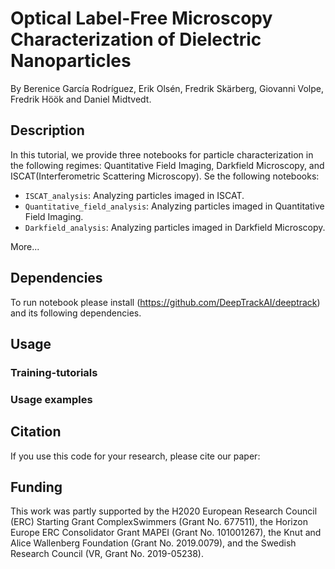 # Optical Label-Free Microscopy Characterization of Dielectric Nanoparticles

By Berenice García Rodríguez, Erik Olsén, Fredrik Skärberg, Giovanni Volpe, Fredrik Höök and Daniel Midtvedt.



## Description

In this tutorial, we provide three notebooks for particle characterization in the following regimes: Quantitative Field Imaging, Darkfield Microscopy, and ISCAT(Interferometric Scattering Microscopy). Se the following notebooks:

* `ISCAT_analysis`: Analyzing particles imaged in ISCAT.
* `Quantitative_field_analysis`: Analyzing particles imaged in Quantitative Field Imaging. 
* `Darkfield_analysis`: Analyzing particles imaged in Darkfield Microscopy.

More...

## Dependencies
To run notebook please install (https://github.com/DeepTrackAI/deeptrack) and its following dependencies.

## Usage
### Training-tutorials


### Usage examples


## Citation
If you use this code for your research, please cite our paper:



## Funding
This work was partly supported by the H2020 European Research Council (ERC) Starting Grant ComplexSwimmers (Grant No. 677511), the Horizon Europe ERC Consolidator Grant MAPEI (Grant No. 101001267), the Knut and Alice Wallenberg Foundation (Grant No. 2019.0079), and the Swedish Research Council (VR, Grant No. 2019-05238).
